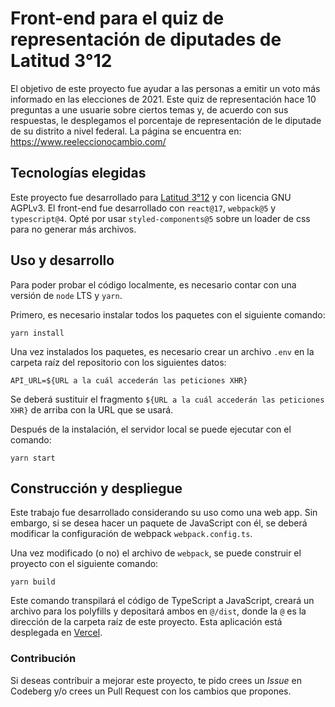 # Front-end para el quiz de representación de diputades de Latitud 3°12

El objetivo de este proyecto fue ayudar a las personas a emitir un voto más informado en las elecciones de 2021. Este quiz de representación hace 10 preguntas a une usuarie sobre ciertos temas y, de acuerdo con sus respuestas, le desplegamos el porcentaje de representación de le diputade de su distrito a nivel federal. La página se encuentra en: https://www.reeleccionocambio.com/

## Tecnologías elegidas
Este proyecto fue desarrollado para [Latitud 3°12](https://www.latitud312.com/) y con licencia GNU AGPLv3. El front-end fue desarrollado con `react@17`, `webpack@5` y `typescript@4`. Opté por usar `styled-components@5` sobre un loader de css para no generar más archivos.

## Uso y desarrollo
Para poder probar el código localmente, es necesario contar con una versión de `node` LTS y `yarn`.

Primero, es necesario instalar todos los paquetes con el siguiente comando:
```
yarn install
```
Una vez instalados los paquetes, es necesario crear un archivo `.env` en la carpeta raíz del repositorio con los siguientes datos:
```
API_URL=${URL a la cuál accederán las peticiones XHR}
```
Se deberá sustituir el fragmento `${URL a la cuál accederán las peticiones XHR}` de arriba con la URL que se usará.

Después de la instalación, el servidor local se puede ejecutar con el comando:
```
yarn start
```

## Construcción y despliegue
Este trabajo fue desarrollado considerando su uso como una web app. Sin embargo, si se desea hacer un paquete de JavaScript con él, se deberá modificar la configuración de webpack `webpack.config.ts`.

Una vez modificado (o no) el archivo de `webpack`, se puede construir el proyecto con el siguiente comando:
```
yarn build
```
Este comando transpilará el código de TypeScript a JavaScript, creará un archivo para los polyfills y depositará ambos en `@/dist`, donde la `@` es la dirección de la carpeta raíz de este proyecto. Esta aplicación está desplegada en [Vercel](https://vercel.com).

### Contribución
Si deseas contribuir a mejorar este proyecto, te pido crees un *Issue* en Codeberg y/o crees un Pull Request con los cambios que propones.
